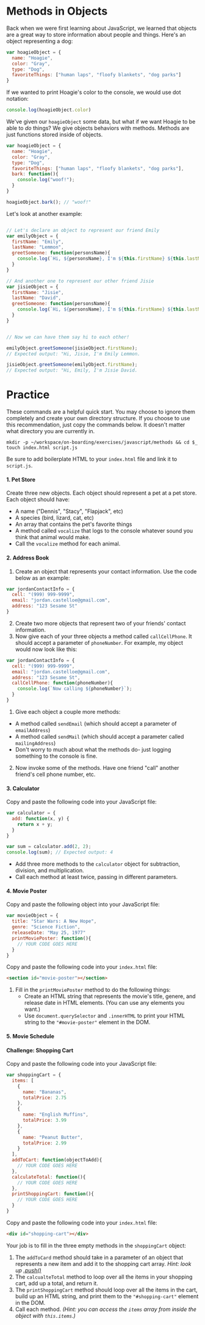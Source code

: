 # Methods in Objects

Back when we were first learning about JavaScript, we learned that objects are a great way to store information about people and things. Here's an object representing a dog:

```js
var hoagieObject = {
  name: "Hoagie",
  color: "Gray",
  type: "Dog",
  favoriteThings: ["human laps", "floofy blankets", "dog parks"]
}
```
If we wanted to print Hoagie's color to the console, we would use dot notation:
```js
console.log(hoagieObject.color)
```
We've given our `hoagieObject` some data, but what if we want Hoagie to be able to *do* things? We give objects behaviors with methods. Methods are just functions stored inside of objects.

```js
var hoagieObject = {
  name: "Hoagie",
  color: "Gray",
  type: "Dog",
  favoriteThings: ["human laps", "floofy blankets", "dog parks"],
  bark: function(){
    console.log("woof!");
  }
}

hoagieObject.bark(); // "woof!"
```

Let's look at another example:
```js

// Let's declare an object to represent our friend Emily
var emilyObject = {
  firstName: "Emily",
  lastName: "Lemmon",
  greetSomeone: function(personsName){
    console.log(`Hi, ${personsName}, I'm ${this.firstName} ${this.lastName}.`);
  }
}

// And another one to represent our other friend Jisie
var jisieObject = {
  firstName: "Jisie",
  lastName: "David",
  greetSomeone: function(personsName){
    console.log(`Hi, ${personsName}, I'm ${this.firstName} ${this.lastName}.`);
  }
}


// Now we can have them say hi to each other!

emilyObject.greetSomeone(jisieObject.firstName);
// Expected output: "Hi, Jisie, I'm Emily Lemmon.

jisieObject.greetSomeone(emilyObject.firstName);
// Expected output: "Hi, Emily, I'm Jisie David.

```

# Practice

These commands are a helpful quick start. You may choose to ignore them completely and create your own directory structure. If you choose to use this recommendation, just copy the commands below. It doesn't matter what directory you are currently in.
```
mkdir -p ~/workspace/on-boarding/exercises/javascript/methods && cd $_
touch index.html script.js
```
Be sure to add boilerplate HTML to your `index.html` file and link it to `script.js`.

#### 1. Pet Store
Create three new objects. Each object should represent a pet at a pet store. Each object should have:
- A name ("Dennis", "Stacy", "Flapjack", etc)
- A species (bird, lizard, cat, etc)
- An array that contains the pet's favorite things
- A method called `vocalize` that logs to the console whatever sound you think that animal would make.
- Call the `vocalize` method for each animal.

#### 2. Address Book
1. Create an object that represents your contact information. Use the code below as an example:
```js
var jordanContactInfo = {
  cell: "(999) 999-9999",
  email: "jordan.castelloe@gmail.com",
  address: "123 Sesame St"
}
```
2. Create two more objects that represent two of your friends' contact information.
1. Now give each of your three objects a method called `callCellPhone`. It should accept a parameter of `phoneNumber`. For example, my object would now look like this: 
```js
var jordanContactInfo = {
  cell: "(999) 999-9999",
  email: "jordan.castelloe@gmail.com",
  address: "123 Sesame St",
  callCellPhone: function(phoneNumber){
    console.log(`Now calling ${phoneNumber}`);
  }
}
```
1. Give each object a couple more methods: 
  - A method called `sendEmail` (which should accept a parameter of `emailAddress`)
  - A method called `sendMail` (which should accept a parameter called `mailingAddress`)
  - Don't worry to much about what the methods do- just logging something to the console is fine.
2. Now invoke some of the methods. Have one friend "call" another friend's cell phone number, etc.

#### 3. Calculator
Copy and paste the following code into your JavaScript file:
```js
var calculator = {
  add: function(x, y) {
    return x + y;
  }
}

var sum = calculator.add(2, 2);
console.log(sum); // Expected output: 4
```
- Add three more methods to the `calculator` object for subtraction, division, and multiplication.
- Call each method at least twice, passing in different parameters.

#### 4. Movie Poster
Copy and paste the following object into your JavaScript file:
```js
var movieObject = {
  title: "Star Wars: A New Hope",
  genre: "Science Fiction",
  releaseDate: "May 25, 1977"
  printMoviePoster: function(){
    // YOUR CODE GOES HERE
  }
}
```
Copy and paste the following code into your `index.html` file:
```html
<section id="movie-poster"></section>
```
1. Fill in the `printMoviePoster` method to do the following things:
    - Create an HTML string that represents the movie's title, genere, and release date in HTML elements. (You can use any elements you want.)
    - Use `document.querySelector` and `.innerHTML` to print your HTML string to the `"#movie-poster"` element in the DOM.
    
#### 5. Movie Schedule



#### Challenge: Shopping Cart

Copy and paste the following code into your JavaScript file: 
```js
var shoppingCart = {
  items: [
    {
      name: "Bananas",
      totalPrice: 2.75
    },
    {
      name: "English Muffins",
      totalPrice: 3.99
    },
    {
      name: "Peanut Butter",
      totalPrice: 2.99
    }
  ],
  addToCart: function(objectToAdd){
    // YOUR CODE GOES HERE
  },
  calculateTotal: function(){
    // YOUR CODE GOES HERE
  },
  printShoppingCart: function(){
    // YOUR CODE GOES HERE
  }
}
```

Copy and paste the following code into your `index.html` file:
```html
<div id="shopping-cart"></div>
```
Your job is to fill in the three empty methods in the `shoppingCart` object:
1. The `addToCard` method should take in a parameter of an object that represents a new item and add it to the shopping cart array. *Hint: look up [.push()](https://www.w3schools.com/jsref/jsref_push.asp)*
1. The `calcualteTotal` method to loop over all the items in your shopping cart, add up a total, and return it.
1. The `printShoppingCart` method should loop over all the items in the cart, build up an HTML string, and print them to the `"#shopping-cart"` element in the DOM. 
1. Call each method.
*(Hint: you can access the `items` array from inside the object with `this.items`.)*
